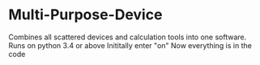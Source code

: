 # Multi-Purpose-Device
Combines all scattered devices and calculation tools into one software. Runs on python 3.4 or above
Inititally enter "on"
Now everything is in the code
